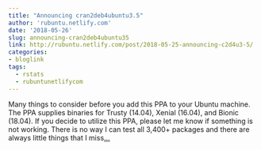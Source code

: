 ```yaml
---
title: "Announcing cran2deb4ubuntu3.5"
author: 'rubuntu.netlify.com'
date: '2018-05-26'
slug: announcing-cran2deb4ubuntu35
link: http://rubuntu.netlify.com/post/2018-05-25-announcing-c2d4u3-5/
categories:
- bloglink
tags:
  - rstats
  - rubuntunetlifycom
---
```


Many things to consider before you add this PPA to your Ubuntu machine. The PPA supplies binaries for Trusty (14.04), Xenial (16.04), and Bionic (18.04). If you decide to utilize this PPA, please let me know if something is not working. There is no way I can test all 3,400+ packages and there are always little things that I miss[... <i class="fas fa-external-link-alt"></i>](http://rubuntu.netlify.com/post/2018-05-25-announcing-c2d4u3-5/)

